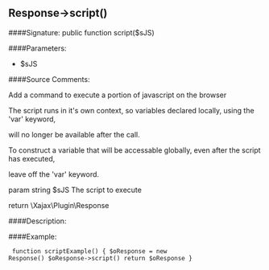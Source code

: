 ## Response->script()

####Signature: public function script($sJS)

####Parameters:

* $sJS




####Source Comments:

Add a command to execute a portion of javascript on the browser



The script runs in it's own context, so variables declared locally, using the 'var' keyword,

will no longer be available after the call.

To construct a variable that will be accessable globally, even after the script has executed,

leave off the 'var' keyword.



param string		$sJS				The script to execute



return \Xajax\Plugin\Response



####Description:


####Example:
<code><pre>
function scriptExample()
{
    $oResponse = new Response()
    $oResponse->script()
    return $oResponse
}
</pre></code>